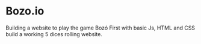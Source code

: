 # Bozo.io
Building a website to play the game Bozó
First with basic Js, HTML and CSS build a working 5 dices rolling website.
